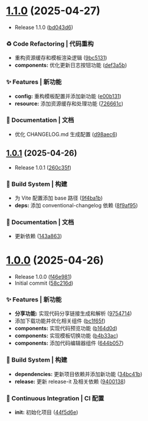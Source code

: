# [1.1.0](https://github.com/wangxiaoze-view/playground/compare/1.0.1...1.1.0) (2025-04-27)


* Release 1.1.0 ([bd043d6](https://github.com/wangxiaoze-view/playground/commit/bd043d658b56e28104002a037ad9aea31e7fc37c))


### ♻ Code Refactoring | 代码重构

* 重构资源缓存和模板渲染逻辑 ([9bc5131](https://github.com/wangxiaoze-view/playground/commit/9bc513100cf8e556d7bf2e7925ae010c71608bb5))
* **components:** 优化更新日志按钮功能 ([def3a5b](https://github.com/wangxiaoze-view/playground/commit/def3a5b5919b14cc22b8a20e4f6749996af0d5fe))


### ✨ Features | 新功能

* **config:** 重构模板配置并添加新功能 ([e00b131](https://github.com/wangxiaoze-view/playground/commit/e00b131e1bdbdbba757b58f9ecd709a7df24dc2a))
* **resource:** 添加资源缓存和处理功能 ([726661c](https://github.com/wangxiaoze-view/playground/commit/726661c82fc22b5a062b36c28650105f7f51efcc))


### 📝 Documentation | 文档

* 优化 CHANGELOG.md 生成配置 ([d98aec6](https://github.com/wangxiaoze-view/playground/commit/d98aec6a5a9ad61245eff50f349b1c5742dd877c))



## [1.0.1](https://github.com/wangxiaoze-view/playground/compare/1.0.0...1.0.1) (2025-04-26)


* Release 1.0.1 ([260c35f](https://github.com/wangxiaoze-view/playground/commit/260c35fc94c01aa526f998dd9bdcb2982c6cdd4e))


### 👷‍ Build System | 构建

* 为 Vite 配置添加 base 路径 ([9f4ba1b](https://github.com/wangxiaoze-view/playground/commit/9f4ba1b11780f7b796710e6852799958aa5edad6))
* **deps:** 添加 conventional-changelog 依赖 ([8f9af95](https://github.com/wangxiaoze-view/playground/commit/8f9af95c284f2407b058aa5f1bc15eacca8cfe27))


### 📝 Documentation | 文档

* 更新依赖 ([143a863](https://github.com/wangxiaoze-view/playground/commit/143a8637e18f4c2a02bcb0ba4009b3021b1a42d8))



# [1.0.0](https://github.com/wangxiaoze-view/playground/compare/58c216dce67e7d50b808003b05a7cad0ca3a8921...1.0.0) (2025-04-26)


* Release 1.0.0 ([f46e981](https://github.com/wangxiaoze-view/playground/commit/f46e981de13165a9defc2a2b9e09999c6b8565a0))
* Initial commit ([58c216d](https://github.com/wangxiaoze-view/playground/commit/58c216dce67e7d50b808003b05a7cad0ca3a8921))


### ✨ Features | 新功能

* **分享功能:** 实现代码分享链接生成和解析 ([9754714](https://github.com/wangxiaoze-view/playground/commit/97547142067f190522ef90c75a1c50e4bd51b4e2))
* 添加下载功能并优化相关组件 ([bc1f65f](https://github.com/wangxiaoze-view/playground/commit/bc1f65f4ca0cec1c61ac3e6160f74c9eddb2d7ea))
* **components:** 实现代码预览功能 ([b164d0d](https://github.com/wangxiaoze-view/playground/commit/b164d0d24c911b6a0e6d612968ef283b69916d40))
* **components:** 实现模板切换功能 ([b4b33ac](https://github.com/wangxiaoze-view/playground/commit/b4b33acadc6b8058a5a47bbdf20d71e2b47619f4))
* **components:** 添加代码编辑器组件 ([644b057](https://github.com/wangxiaoze-view/playground/commit/644b057a324ce55748c4ba0ebcf5e69e6d9558e6))


### 👷‍ Build System | 构建

* **dependencies:** 更新项目依赖并添加新功能 ([34bc41b](https://github.com/wangxiaoze-view/playground/commit/34bc41b183fcdee057a1d1f43b63bf7ebe1e11ce))
* **release:** 更新 release-it 及相关依赖 ([9400138](https://github.com/wangxiaoze-view/playground/commit/940013855326e09a9abb0c67d8d2fc2398518f50))


### 🔧 Continuous Integration | CI 配置

* **init:** 初始化项目 ([44f5d6e](https://github.com/wangxiaoze-view/playground/commit/44f5d6e49e944014d19834e0c627205ed5010a92))




